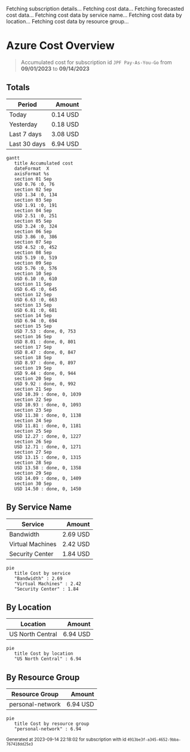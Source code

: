 Fetching subscription details...
Fetching cost data...
Fetching forecasted cost data...
Fetching cost data by service name...
Fetching cost data by location...
Fetching cost data by resource group...
# Azure Cost Overview

> Accumulated cost for subscription id `JPF Pay-As-You-Go` from **09/01/2023** to **09/14/2023**

## Totals

|Period|Amount|
|---|---:|
|Today|0.14 USD|
|Yesterday|0.18 USD|
|Last 7 days|3.08 USD|
|Last 30 days|6.94 USD|

```mermaid
gantt
   title Accumulated cost
   dateFormat  X
   axisFormat %s
   section 01 Sep
   USD 0.76 :0, 76
   section 02 Sep
   USD 1.34 :0, 134
   section 03 Sep
   USD 1.91 :0, 191
   section 04 Sep
   USD 2.51 :0, 251
   section 05 Sep
   USD 3.24 :0, 324
   section 06 Sep
   USD 3.86 :0, 386
   section 07 Sep
   USD 4.52 :0, 452
   section 08 Sep
   USD 5.19 :0, 519
   section 09 Sep
   USD 5.76 :0, 576
   section 10 Sep
   USD 6.10 :0, 610
   section 11 Sep
   USD 6.45 :0, 645
   section 12 Sep
   USD 6.63 :0, 663
   section 13 Sep
   USD 6.81 :0, 681
   section 14 Sep
   USD 6.94 :0, 694
   section 15 Sep
   USD 7.53 : done, 0, 753
   section 16 Sep
   USD 8.01 : done, 0, 801
   section 17 Sep
   USD 8.47 : done, 0, 847
   section 18 Sep
   USD 8.97 : done, 0, 897
   section 19 Sep
   USD 9.44 : done, 0, 944
   section 20 Sep
   USD 9.92 : done, 0, 992
   section 21 Sep
   USD 10.39 : done, 0, 1039
   section 22 Sep
   USD 10.93 : done, 0, 1093
   section 23 Sep
   USD 11.38 : done, 0, 1138
   section 24 Sep
   USD 11.81 : done, 0, 1181
   section 25 Sep
   USD 12.27 : done, 0, 1227
   section 26 Sep
   USD 12.71 : done, 0, 1271
   section 27 Sep
   USD 13.15 : done, 0, 1315
   section 28 Sep
   USD 13.58 : done, 0, 1358
   section 29 Sep
   USD 14.09 : done, 0, 1409
   section 30 Sep
   USD 14.50 : done, 0, 1450
```

## By Service Name

|Service|Amount|
|---|---:|
|Bandwidth|2.69 USD|
|Virtual Machines|2.42 USD|
|Security Center|1.84 USD|

```mermaid
pie
   title Cost by service
   "Bandwidth" : 2.69
   "Virtual Machines" : 2.42
   "Security Center" : 1.84
```

## By Location

|Location|Amount|
|---|---:|
|US North Central|6.94 USD|

```mermaid
pie
   title Cost by location
   "US North Central" : 6.94
```

## By Resource Group

|Resource Group|Amount|
|---|---:|
|personal-network|6.94 USD|

```mermaid
pie
   title Cost by resource group
   "personal-network" : 6.94
```

<sup>Generated at 2023-09-14 22:18:02 for subscription with id `4913be3f-a345-4652-9bba-767418dd25e3`</sup>

